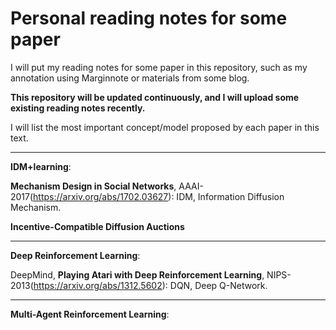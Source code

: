 # Personal reading notes for some paper
I will put my reading notes for some paper in this repository, such as my annotation using Marginnote or materials from some blog.

**This repository will be updated continuously, and I will upload some existing reading notes recently.**

I will list the most important concept/model proposed by each paper in this text.

------------------------
**IDM+learning**:

**Mechanism Design in Social Networks**, AAAI-2017(https://arxiv.org/abs/1702.03627): IDM, Information Diffusion Mechanism.

**Incentive-Compatible Diffusion Auctions**

--------------------------

**Deep Reinforcement Learning**:

DeepMind, **Playing Atari with Deep Reinforcement Learning**, NIPS-2013(https://arxiv.org/abs/1312.5602): DQN, Deep Q-Network.

--------------------------

**Multi-Agent Reinforcement Learning**:
